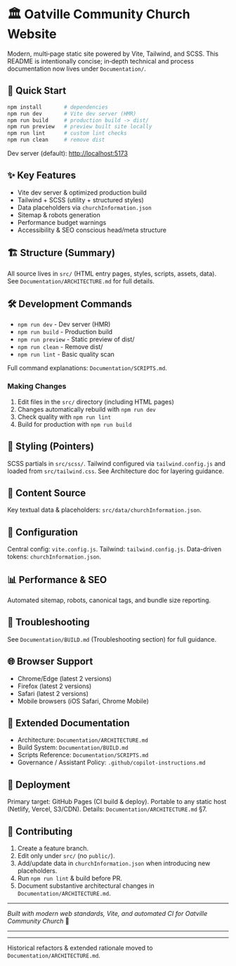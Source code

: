 # 🏛️ Oatville Community Church Website

Modern, multi‑page static site powered by Vite, Tailwind, and SCSS. This README is intentionally concise; in‑depth technical and process documentation now lives under `Documentation/`.

## 🚀 Quick Start

```bash
npm install       # dependencies
npm run dev       # Vite dev server (HMR)
npm run build     # production build -> dist/
npm run preview   # preview built site locally
npm run lint      # custom lint checks
npm run clean     # remove dist
```

Dev server (default): <http://localhost:5173>

## ✨ Key Features

- Vite dev server & optimized production build
- Tailwind + SCSS (utility + structured styles)
- Data placeholders via `churchInformation.json`
- Sitemap & robots generation
- Performance budget warnings
- Accessibility & SEO conscious head/meta structure

## 🏗️ Structure (Summary)

All source lives in `src/` (HTML entry pages, styles, scripts, assets, data). See `Documentation/ARCHITECTURE.md` for full details.

## 🛠️ Development Commands

- `npm run dev`       - Dev server (HMR)
- `npm run build`     - Production build
- `npm run preview`   - Static preview of dist/
- `npm run clean`     - Remove dist/
- `npm run lint`      - Basic quality scan

Full command explanations: `Documentation/SCRIPTS.md`.

### Making Changes

1. Edit files in the `src/` directory (including HTML pages)
2. Changes automatically rebuild with `npm run dev`
3. Check quality with `npm run lint`
4. Build for production with `npm run build`

## 🎨 Styling (Pointers)

SCSS partials in `src/scss/`. Tailwind configured via `tailwind.config.js` and loaded from `src/tailwind.css`. See Architecture doc for layering guidance.

## 📄 Content Source

Key textual data & placeholders: `src/data/churchInformation.json`.

## 🔧 Configuration

Central config: `vite.config.js`. Tailwind: `tailwind.config.js`. Data-driven tokens: `churchInformation.json`.

## 📊 Performance & SEO

Automated sitemap, robots, canonical tags, and bundle size reporting.

## 🚨 Troubleshooting

See `Documentation/BUILD.md` (Troubleshooting section) for full guidance.

## 🌐 Browser Support

- Chrome/Edge (latest 2 versions)
- Firefox (latest 2 versions)  
- Safari (latest 2 versions)
- Mobile browsers (iOS Safari, Chrome Mobile)

## 📄 Extended Documentation

- Architecture: `Documentation/ARCHITECTURE.md`
- Build System: `Documentation/BUILD.md`
- Scripts Reference: `Documentation/SCRIPTS.md`
- Governance / Assistant Policy: `.github/copilot-instructions.md`

## 🚀 Deployment

Primary target: GitHub Pages (CI build & deploy). Portable to any static host (Netlify, Vercel, S3/CDN). Details: `Documentation/ARCHITECTURE.md` §7.

## 🤝 Contributing

1. Create a feature branch.
2. Edit only under `src/` (no `public/`).
3. Add/update data in `churchInformation.json` when introducing new placeholders.
4. Run `npm run lint` & build before PR.
5. Document substantive architectural changes in `Documentation/ARCHITECTURE.md`.

---

*Built with modern web standards, Vite, and automated CI for Oatville Community Church* 🙏

---

---
Historical refactors & extended rationale moved to `Documentation/ARCHITECTURE.md`.
